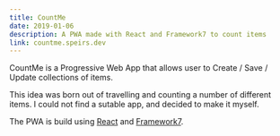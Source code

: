```yaml
---
title: CountMe
date: 2019-01-06
description: A PWA made with React and Framework7 to count items
link: countme.speirs.dev
---
```

CountMe is a Progressive Web App that allows user to Create / Save / Update collections of items.

This idea was born out of travelling and counting a number of different items. I could not find a sutable app, and decided to make it myself.

The PWA is build using [React](https://create-react-app.dev) and [Framework7](https://framework7.io).
